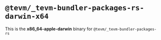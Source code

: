 # `@tevm/_tevm-bundler-packages-rs-darwin-x64`

This is the **x86_64-apple-darwin** binary for `@tevm/_tevm-bundler-packages-rs`
